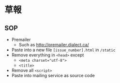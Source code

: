 # 草報

## SOP
- Premailer
  - Such as http://premailer.dialect.ca/
- Paste into a new file `[issue_number].html` in `/static`
- Remove everything in `<head>` except
  - `<meta charset="utf-8">`
  - `<title>`
- Remove all `<script>`
- Paste into mailing service as source code
